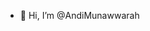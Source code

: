 - 👋 Hi, I’m @AndiMunawwarah

<!---
AndiMunawwarah/AndiMunawwarah is a ✨ special ✨ repository because its `README.md` (this file) appears on your GitHub profile.
You can click the Preview link to take a look at your changes.
--->
